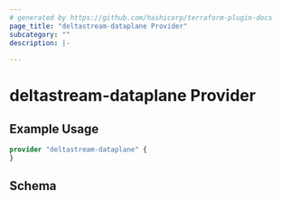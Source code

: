 ```yaml
---
# generated by https://github.com/hashicorp/terraform-plugin-docs
page_title: "deltastream-dataplane Provider"
subcategory: ""
description: |-
  
---
```


# deltastream-dataplane Provider



## Example Usage

```terraform
provider "deltastream-dataplane" {
}
```

<!-- schema generated by tfplugindocs -->
## Schema
